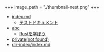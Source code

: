 +++
image_path = "./thumbnail-nest.png"
+++

- [index.md](./index.md)
  - [テストドキュメント](./test-article.md)
- [abc](./a/b/c/test-data.md)
  - [Rustを学ぼう](./real-test.md)
- [private(not found)](./private/test-draft.md)
- [dir-index/index.md](./dir-index/index.md)
